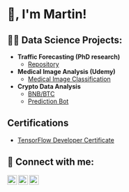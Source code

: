 <h1>👋, I'm Martin! <br/>
  
<h2>👨‍💻 Data Science Projects:</h2>

- <b>Traffic Forecasting (PhD research)</b>
  - [Repository](https://github.com/komehz/TrafficForecasting-PhDResearch)
- <b>Medical Image Analysis (Udemy)</b>
  - [Medical Image Classification](https://github.com/komehz/Medical-Image-Analysis)
- <b>Crypto Data Analysis</b>
  - [BNB/BTC](https://github.com/komehz/Crypto-Data-Analysis-BNB-BTC)
  - [Prediction Bot](https://github.com/komehz/CandleGenie-Prediction-Bot)

<h2> Certifications </h2>

- [TensorFlow Developer Certificate](https://www.credential.net/dcf6b012-bdf0-48e5-be1b-207a73d8d351)

<h2> 🤳 Connect with me:</h2>

[<img align="left" alt="Komehz | YouTube" width="22px" src="https://cdn.jsdelivr.net/npm/simple-icons@v3/icons/youtube.svg" />][youtube]
[<img align="left" alt="Komehz | LinkedIn" width="22px" src="https://cdn.jsdelivr.net/npm/simple-icons@v3/icons/linkedin.svg" />][linkedin]
[<img align="left" alt="Komehz | Instagram" width="22px" src="https://cdn.jsdelivr.net/npm/simple-icons@v3/icons/instagram.svg" />][instagram]

[youtube]: https://www.youtube.com/@martine292
[instagram]: https://www.instagram.com/komehz/
[linkedin]: https://www.linkedin.com/in/moe/

<!--
**komehz/komehz** is a ✨ _special_ ✨ repository because its `README.md` (this file) appears on your GitHub profile.

Here are some ideas to get you started:

- 🔭 I’m currently working on ...
- 🌱 I’m currently learning ...
- 👯 I’m looking to collaborate on ...
- 🤔 I’m looking for help with ...
- 💬 Ask me about ...
- 📫 How to reach me: ...
- 😄 Pronouns: ...
- ⚡ Fun fact: ...
-->
